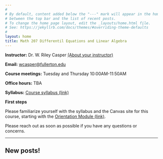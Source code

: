 ```yaml
---
#
# By default, content added below the "---" mark will appear in the home page
# between the top bar and the list of recent posts.
# To change the home page layout, edit the _layouts/home.html file.
# See: https://jekyllrb.com/docs/themes/#overriding-theme-defaults
#
layout: home
title: Math 207 Differentil Equations and Linear Algebra
---
```


**Instructor:** Dr. W. Riley Casper [(About your instructor)](instructor)

**Email:** wcasper@fullerton.edu

**Course meetings:** Tuesday and Thursday 10:00AM-11:50AM

**Office hours:** TBA

**Syllabus:** <a target="_parent" href="extras/syllabus.html">Course syllabus (link)</a>

**First steps**

Please familiarize yourself with the syllabus and the Canvas site for this course, starting with the [Orientation Module (link)](https://csufullerton.instructure.com/courses/3449522/modules/8801248).

Please reach out as soon as possible if you have any questions or concerns.

***

## New posts!

